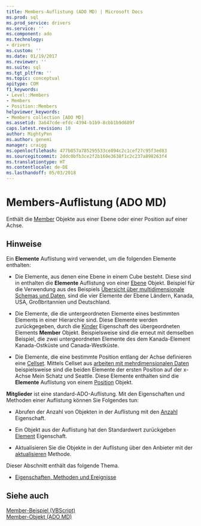 ```yaml
---
title: Members-Auflistung (ADO MD) | Microsoft Docs
ms.prod: sql
ms.prod_service: drivers
ms.service: ''
ms.component: ado
ms.technology:
- drivers
ms.custom: ''
ms.date: 01/19/2017
ms.reviewer: ''
ms.suite: sql
ms.tgt_pltfrm: ''
ms.topic: conceptual
apitype: COM
f1_keywords:
- Level::Members
- Members
- Position::Members
helpviewer_keywords:
- Members collection [ADO MD]
ms.assetid: 3a647cde-efdc-4394-b1b9-8cbb1b9d689f
caps.latest.revision: 10
author: MightyPen
ms.author: genemi
manager: craigg
ms.openlocfilehash: 477b857a785295533ce894c2c1cef27c95f3ed83
ms.sourcegitcommit: 2ddc0bfb3ce2f2b160e3638f1c2c237a898263f4
ms.translationtype: HT
ms.contentlocale: de-DE
ms.lasthandoff: 05/03/2018
---
```

# <a name="members-collection-ado-md"></a>Members-Auflistung (ADO MD)
Enthält die [Member](../../../ado/reference/ado-md-api/member-object-ado-md.md) Objekte aus einer Ebene oder einer Position auf einer Achse.  
  
## <a name="remarks"></a>Hinweise  
 Ein **Elemente** Auflistung wird verwendet, um die folgenden Elemente enthalten:  
  
-   Die Elemente, aus denen eine Ebene in einem Cube besteht. Diese sind in enthalten die **Elemente** Auflistung von einer [Ebene](../../../ado/reference/ado-md-api/level-object-ado-md.md) Objekt. Beispiel für die Verwendung aus des Beispiels [Übersicht über multidimensionale Schemas und Daten](../../../ado/guide/multidimensional/overview-of-multidimensional-schemas-and-data.md), sind die vier Elemente der Ebene Ländern, Kanada, USA, Großbritannien und Deutschland.  
  
-   Die Elemente, die die untergeordneten Elemente eines bestimmten Elements in einer Hierarchie sind. Diese Elemente werden zurückgegeben, durch die [Kinder](../../../ado/reference/ado-md-api/children-property-ado-md.md) Eigenschaft des übergeordneten Elements **Member** Objekt. Beispielsweise sind die erneut mit demselben Beispiel, die zwei untergeordneten Elemente des dem Kanada-Element Kanada-Ostküste und Canada-Westküste.  
  
-   Die Elemente, die eine bestimmte Position entlang der Achse definieren eine [Cellset](../../../ado/reference/ado-md-api/cellset-object-ado-md.md). Mittels Cellset aus [arbeiten mit mehrdimensionalen Daten](../../../ado/guide/multidimensional/working-with-multidimensional-data.md) beispielsweise sind die beiden Elemente der ersten Position auf der x-Achse Mein Schatz und Seattle. Diese Elemente enthalten sind die **Elemente** Auflistung von einem [Position](../../../ado/reference/ado-md-api/position-object-ado-md.md) Objekt.  
  
 **Mitglieder** ist eine standard-ADO-Auflistung. Mit den Eigenschaften und Methoden einer Auflistung können Sie Folgendes tun:  
  
-   Abrufen der Anzahl von Objekten in der Auflistung mit den [Anzahl](../../../ado/reference/ado-api/count-property-ado.md) Eigenschaft.  
  
-   Ein Objekt aus der Auflistung hat den Standardwert zurückgeben [Element](../../../ado/reference/ado-api/item-property-ado.md) Eigenschaft.  
  
-   Aktualisieren Sie die Objekte in der Auflistung über den Anbieter mit der [aktualisieren](../../../ado/reference/ado-api/refresh-method-ado.md) Methode.  
  
 Dieser Abschnitt enthält das folgende Thema.  
  
-   [Eigenschaften, Methoden und Ereignisse](../../../ado/reference/ado-md-api/members-collection-properties-methods-and-events.md)  
  
## <a name="see-also"></a>Siehe auch  
 [Member-Beispiel (VBScript)](../../../ado/reference/ado-md-api/members-example-vbscript.md)   
 [Member-Objekt (ADO MD)](../../../ado/reference/ado-md-api/member-object-ado-md.md)
